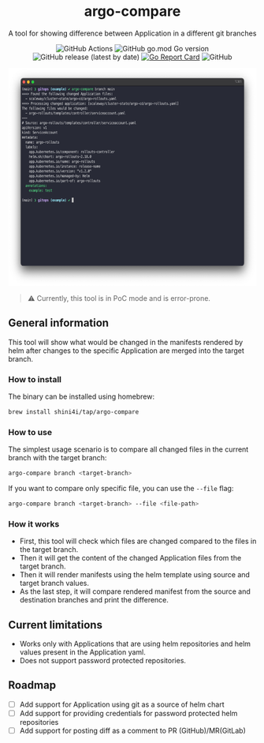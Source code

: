 <div align="center">

# argo-compare
A tool for showing difference between Application in a different git branches

![GitHub Actions](https://img.shields.io/github/workflow/status/shini4i/argo-compare/Release)
![GitHub go.mod Go version](https://img.shields.io/github/go-mod/go-version/shini4i/argo-compare)
![GitHub release (latest by date)](https://img.shields.io/github/v/release/shini4i/argo-compare)
[![Go Report Card](https://goreportcard.com/badge/github.com/shini4i/argo-compare)](https://goreportcard.com/report/github.com/shini4i/argo-compare)
![GitHub](https://img.shields.io/github/license/shini4i/argo-compare)

<img src="https://raw.githubusercontent.com/shini4i/assets/main/src/argo-compare/demo.png" alt="Showcase" height="441" width="620">
</div>

> :warning: Currently, this tool is in PoC mode and is error-prone.

## General information

This tool will show what would be changed in the manifests rendered by helm after changes to the specific Application are merged into the target branch.

### How to install
The binary can be installed using homebrew:
```bash
brew install shini4i/tap/argo-compare
```

### How to use
The simplest usage scenario is to compare all changed files in the current branch with the target branch:
```bash
argo-compare branch <target-branch>
```

If you want to compare only specific file, you can use the `--file` flag:
```bash
argo-compare branch <target-branch> --file <file-path>
```

### How it works
- First, this tool will check which files are changed compared to the files in the target branch.
- Then it will get the content of the changed Application files from the target branch.
- Then it will render manifests using the helm template using source and target branch values.
- As the last step, it will compare rendered manifest from the source and destination branches and print the difference.

## Current limitations
- Works only with Applications that are using helm repositories and helm values present in the Application yaml.
- Does not support password protected repositories.

## Roadmap
- [ ] Add support for Application using git as a source of helm chart
- [ ] Add support for providing credentials for password protected helm repositories
- [ ] Add support for posting diff as a comment to PR (GitHub)/MR(GitLab)
